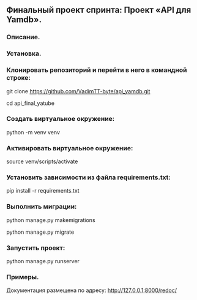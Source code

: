 ## Финальный проект спринта: Проект «API для Yamdb».

### Описание.


### Установка.

### Клонировать репозиторий и перейти в него в командной строке:

git clone https://github.com/VadimTT-byte/api_yamdb.git

cd api_final_yatube

### Cоздать виртуальное окружение:

python -m venv venv

### Активировать виртуальное окружение:

source venv/scripts/activate

### Установить зависимости из файла requirements.txt:

pip install -r requirements.txt

### Выполнить миграции:

python manage.py makemigrations

python manage.py migrate

### Запустить проект:

python manage.py runserver

### Примеры.

Документация размещена по адресу:
http://127.0.0.1:8000/redoc/
